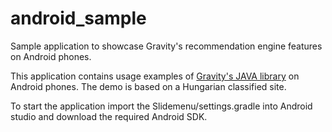# android_sample
Sample application to showcase Gravity's recommendation engine features on Android phones.

This application contains usage examples of [Gravity's JAVA library](https://developers.gravityrd.com/wiki/display/RECO/Java) on Android phones. 
The demo is based on a Hungarian classified site.

To start the application import the Slidemenu/settings.gradle into Android studio and 
download the required Android SDK.
